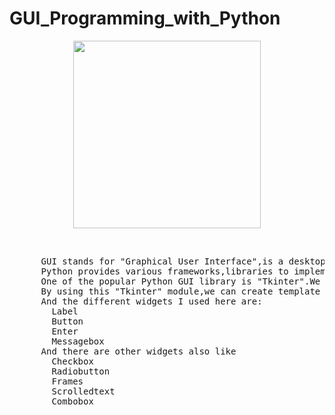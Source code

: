 # GUI_Programming_with_Python
<p align="center">
 <img src="https://encrypted-tbn0.gstatic.com/images?q=tbn:ANd9GcTvZYYUz3AbT7iUL3y_LuIk6_bpMMxZVSxwLQ&usqp=CAU" width="300" height="300">
</p>
<br>

 <pre>
      GUI stands for "Graphical User Interface",is a desktop application through which user can interact with the electronic devices like computer.
      Python provides various frameworks,libraries to implement GUI.
      One of the popular Python GUI library is "Tkinter".We can access different methods by importing "Tkinter" module.
      By using this "Tkinter" module,we can create template for front-end part of a web application.
      And the different widgets I used here are:
        Label
        Button
        Enter
        Messagebox
      And there are other widgets also like 
        Checkbox
        Radiobutton
        Frames
        Scrolledtext
        Combobox
        </pre>
